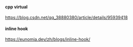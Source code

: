 
#### cpp virtual
https://blog.csdn.net/qq_38880380/article/details/95939418

#### inline hook
https://eunomia.dev/zh/blogs/inline-hook/